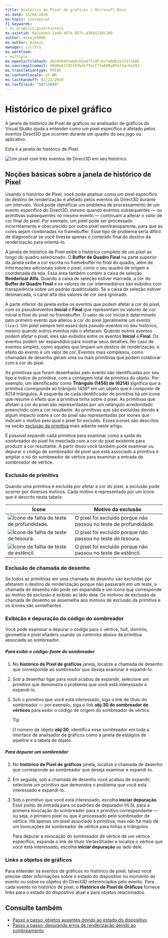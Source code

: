 ```yaml
---
title: Histórico de Pixel de gráficos | Microsoft Docs
ms.date: 11/04/2016
ms.topic: conceptual
f1_keywords:
- vs.graphics.pixelhistory
ms.assetid: 0a2cbde5-1ad9-487e-857c-a3664158c268
author: mikejo5000
ms.author: mikejo
manager: jillfra
ms.workload:
- multiple
ms.openlocfilehash: d02d56441eb8cb5a47fcdfc6cfa0db153fd72b8b
ms.sourcegitcommit: b0d8e61745f67bd1f7ecf7fe080a0fe73ac6a181
ms.translationtype: MTE95
ms.contentlocale: pt-BR
ms.lasthandoff: 02/22/2019
ms.locfileid: "56715694"
---
```

# <a name="graphics-pixel-history"></a>Histórico de pixel gráfico
A janela de histórico de Pixel de gráficos no analisador de gráficos do Visual Studio ajuda a entender como um pixel específico é afetado pelos eventos Direct3D que ocorrem durante um quadro do seu jogo ou aplicativo.

 Esta é a janela de histórico de Pixel:

 ![Um pixel com três eventos de Direct3D em seu histórico. ](media/gfx_diag_demo_pixel_history_orientation.png "gfx_diag_demo_pixel_history_orientation")

## <a name="understanding-the-pixel-history-window"></a>Noções básicas sobre a janela de histórico de Pixel
 Usando o histórico de Pixel, você pode analisar como um pixel específico do destino de renderização é afetado pelos eventos do Direct3D durante um intervalo. Você pode identificar um problema de processamento de um evento específico do Direct3D, mesmo quando eventos subsequentes — ou primitivas subsequentes no mesmo evento — continuam a alterar o valor de cor final do pixel. Por exemplo, um pixel pode ser processado incorretamente e obscurecido por outro pixel semitransparente, para que as cores sejam combinadas no framebuffer. Esse tipo de problema seria difícil de diagnosticar se você tivesse apenas o conteúdo final do destino da renderização para orientá-lo.

 A janela de histórico de Pixel exibe o histórico completo de um pixel ao longo do quadro selecionado. O **Buffer de Quadro Final** na parte superior da janela exibe a cor escrita no framebuffer no final do quadro, além de informações adicionais sobre o pixel, como o seu quadro de origem e coordenada da tela. Essa área também contém a caixa de seleção **Renderizar Alfa**. Quando a caixa de seleção estiver marcada, a cor do **Buffer de Quadro Final** e os valores de cor intermediários são exibidos com transparência sobre um padrão quadriculado. Se a caixa de seleção estiver desmarcada, o canal alfa dos valores de cor será ignorado.

 A parte inferior da janela exibe os eventos que podem afetar a cor do pixel, com os pseudoeventos **Inicial** e **Final** que representam os valores de cor inicial e final do pixel no framebuffer. O valor de cor inicial é determinado pelo primeiro evento que alterou a cor do pixel (geralmente um evento `Clear`). Um pixel sempre tem esses dois pseudo-eventos no seu histórico, mesmo quando outros eventos não o afetaram. Quando outros eventos podem afetar o pixel, eles são exibidos entre os eventos **Inicial** e **Final**. Os eventos podem ser expandidos para mostrar seus detalhes. No caso de eventos simples, como aqueles que limpam um destino de renderização, o efeito do evento é um valor de cor. Eventos mais complexos, como chamadas de desenho geram uma ou mais primitivas que podem colaborar com a cor do pixel.

 As primitivas que foram desenhadas pelo evento são identificadas por seu tipo e índice de primitiva, com a contagem total de primitiva do objeto. Por exemplo, um identificador como **Triângulo (1456) de (6214)** significa que a primitiva corresponde ao triângulo 1456º em um objeto que é composto de 6214 triângulos. À esquerda de cada identificador de primitiva há um ícone que resume o efeito que a primitiva tinha sobre o pixel. As primitivas que afetam a cor do pixel são representadas por um retângulo arredondado preenchido com a cor resultante. As primitivas que são excluídas devido a algum impacto sobre a cor do pixel são representadas por ícones que indicam o motivo pelo qual o pixel foi excluído. Esses ícones são descritos na seção [exclusão da primitiva](#exclusion) mais adiante neste artigo.

 É possível expandir cada primitiva para examinar como a saída do sombreador do pixel foi mesclada com a cor do pixel existente para produzir a cor resultante. A partir disso você também pode examinar ou depurar o código de sombreador de pixel que está associado à primitiva e ampliar o nó do sombreador de vértice para examinar a entrada do sombreador de vértice.

###  <a name="exclusion"></a> Exclusão de primitiva
 Quando uma primitiva é excluída por afetar a cor do pixel, a exclusão pode ocorrer por diversos motivos. Cada motivo é representado por um ícone que é descrito nesta tabela:

|Ícone|Motivo da exclusão|
|----------|--------------------------|
|![Ícone de falha de teste de profundidade. ](media/vsg_hist_icon_failed_depth.png "vsg_hist_icon_failed_depth")|O pixel foi excluído porque não passou no teste de profundidade.|
|![Ícone de falha de teste de tesoura. ](media/vsg_hist_icon_failed_scissor.png "vsg_hist_icon_failed_scissor")|O pixel foi excluído porque não passou no teste de tesoura.|
|![Ícone de falha de teste de estêncil. ](media/vsg_hist_icon_failed_stencil.png "vsg_hist_icon_failed_stencil")|O pixel foi excluído porque não passou no teste de estêncil.|

### <a name="draw-call-exclusion"></a>Exclusão de chamada de desenho
 Se todos as primitivas em uma chamada de desenho são excluídas por afetarem o destino de renderização porque não passaram em um teste, a chamada de desenho não pode ser expandida e um ícone que corresponde ao motivo da exclusão é exibido ao lado dela. Os motivos de exclusão da chamada de desenho se assemelha aos motivos de exclusão da primitiva e os ícones são semelhantes.

### <a name="viewing-and-debugging-shader-code"></a>Exibição e depuração do código do sombreador
 Você pode examinar e depurar o código para o vértice, hull, domínio, geometria e pixel shaders usando os controles abaixo da primitiva associada ao sombreador.

##### <a name="to-view-a-shaders-source-code"></a>Para exibir o código-fonte do sombreador

1.  No **histórico de Pixel de gráficos** janela, localize a chamada de desenho que corresponde ao sombreador que deseja examinar e expandi-lo.

2.  Sob a desenhar ligar para você acabou de expandir, selecione um primitivo que demonstra o problema que você está interessado e expandi-lo.

3.  Sob o primitivo que você está interessado, siga o link de título do sombreador — por exemplo, siga o link **obj:30 do sombreador de vértices** para exibir o código de origem do sombreador de vértice.

    > [!TIP]
    >  O número de objeto **obj:30**, identifica esse sombreador em toda a interface de analisador de gráficos como a janela de estágios de pipeline e a tabela de objeto.

##### <a name="to-debug-a-shader"></a>Para depurar um sombreador

1.  No **histórico de Pixel de gráficos** janela, localize a chamada de desenho que corresponde ao sombreador que deseja examinar e expandi-lo.

2.  Em seguida, sob a chamada de desenho você acabou de expandir, selecione um primitivo que demonstra o problema que você está interessado e expandi-lo.

3.  Sob o primitivo que você está interessado, escolha **iniciar depuração**. Esse ponto de entrada para os padrões de depurador HLSL para a primeira invocação do sombreador para o primitivo correspondente — ou seja, o primeiro pixel ou que é processado pelo sombreador de vértice. Há apenas um pixel associado à primitiva, mas não há mais de um invocações de sombreador de vértice para linhas e triângulos.

     Para depurar a invocação do sombreador de vértice de um vértice específico, expanda o link de título VertexShader e localize o vértice que você está interessado, escolha **iniciar depuração** ao lado dele.

### <a name="links-to-graphics-objects"></a>Links a objetos de gráficos
 Para entender os eventos de gráficos no histórico de pixel, talvez você precise obter informações sobre o estado do dispositivo no momento do evento ou sobre os objetos do Direct3D referenciados pelo evento. Para cada evento no histórico de pixel, o **Histórico de Pixel de Gráficos** fornece links para o estado do dispositivo atual e para objetos relacionados.

## <a name="see-also"></a>Consulte também
- [Passo a passo: objetos ausentes devido ao estado do dispositivo](walkthrough-missing-objects-due-to-device-state.md)
- [Passo a passo: depurando erros de renderização devido ao sombreamento](walkthrough-debugging-rendering-errors-due-to-shading.md)